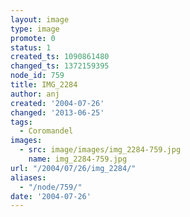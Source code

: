 ```yaml
---
layout: image
type: image
promote: 0
status: 1
created_ts: 1090861480
changed_ts: 1372159395
node_id: 759
title: IMG_2284
author: anj
created: '2004-07-26'
changed: '2013-06-25'
tags:
  - Coromandel
images:
  - src: image/images/img_2284-759.jpg
    name: img_2284-759.jpg
url: "/2004/07/26/img_2284/"
aliases:
  - "/node/759/"
date: '2004-07-26'
---
```



